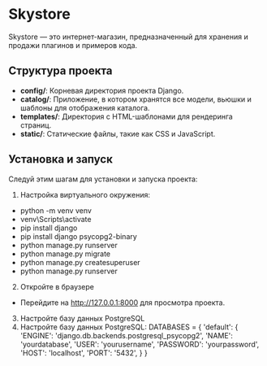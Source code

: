 # Skystore

Skystore — это интернет-магазин, предназначенный для хранения и продажи плагинов и примеров кода.

## Структура проекта

- **config/**: Корневая директория проекта Django.
- **catalog/**: Приложение, в котором хранятся все модели, вьюшки и шаблоны для отображения каталога.
- **templates/**: Директория с HTML-шаблонами для рендеринга страниц.
- **static/**: Статические файлы, такие как CSS и JavaScript.

## Установка и запуск

Следуй этим шагам для установки и запуска проекта:

1. Настройка виртуального окружения:   
- python -m venv venv
- venv\Scripts\activate
- pip install django 
- pip install django psycopg2-binary
- python manage.py runserver
- python manage.py migrate
- python manage.py createsuperuser
- python manage.py runserver

2. Откройте в браузере
- Перейдите на http://127.0.0.1:8000 для просмотра проекта.
3. Настройте базу данных PostgreSQL
4. Настройте базу данных PostgreSQL:
     DATABASES = {
         'default': {
             'ENGINE': 'django.db.backends.postgresql_psycopg2',
             'NAME': 'yourdatabase',
             'USER': 'yourusername',
             'PASSWORD': 'yourpassword',
             'HOST': 'localhost',
             'PORT': '5432',
         }
     }
